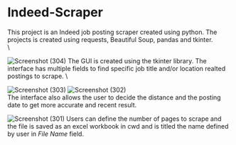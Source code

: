 # Indeed-Scraper

This project is an Indeed job posting scraper created using python. The projects is created using requests, Beautiful Soup, pandas and tkinter. 
\
\

![Screenshot (304)](https://user-images.githubusercontent.com/83378929/147377316-71e23a56-df9c-4aee-a383-89b9495dbf63.png)
The GUI is created using the tkinter library. The interface has multiple fields to find specific job title and/or location realted postings to scrape. 
\

![Screenshot (303)](https://user-images.githubusercontent.com/83378929/147377319-75d34231-2025-432b-83fd-035d8b9e01cd.png)
![Screenshot (302)](https://user-images.githubusercontent.com/83378929/147377321-acec6921-a111-466c-9f03-313229a06d58.png)
\
The interface also allows the user to decide the distance and the posting date to get more accurate and recent result. 



![Screenshot (301)](https://user-images.githubusercontent.com/83378929/147377326-9880297b-9686-4926-b38a-e89d8911ecc3.png)
Users can define the number of pages to scrape and the file is saved as an excel workbook in cwd and is titled the name defined by user in *File Name* field.
